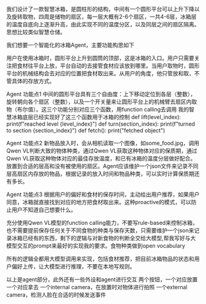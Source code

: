 我们设计了一款智慧冰箱，是圆柱形的结构，中间有一个圆形平台可以上升下降以及旋转取物，四周是储物的扇区，每一层大概有2-6个扇区，一共4-6层，冰箱层的温度自底向上逐渐升高，由此实现不同的温度分区，以及同层之间的扇区隔离。
思想比较类似智慧仓储。

我们想要一个智能化的冰箱Agent，主要功能构思如下

用户在使用冰箱时，圆形平台上升到圆筒的顶部，这是冰箱的入口。用户只需要关注把食材往平台上放，平台自动的去接管食材应该放到哪里。当用户取物时，圆形平台的机械结构会去对应的位置把食材取出来。从用户的角度，他只管放和取，不管具体的存放方式。

Agent 功能点1
中间的圆形平台具有三个自由度：上下移动定位到各层（整数），旋转朝向各个扇区（整数），以及一个开关量来让圆形平台上的机械臂去扇区内取物（布尔值）。这三个功能分别对应三个函数，用function calling去调用
我的智慧冰箱底层已经实现好了这三个函数用于冰箱的控制
def lift(level_index):
    print(f"reached level {level_index}")
def turn(section_index):
    print(f"turned to section {section_index}")
def fetch():
    print("fetched object")

Agent 功能点2
新物品放入时，会从相机读取一个图像，如some_food.jpg，调用Qwen VL判断大致的物体种类，通过Qwen VL获取这种物体对应的保质期，通过Qwen VL获取这种物体对应的最佳存放温度，和已有冰箱的温度分层做好配合。放置到合适的层高和没有被使用的扇区。Agent应该维护一个json文件来记录不同层高扇区内存放的物品，根据记录的放入时间和物品种类，可以实时计算保质期还有多长。

Agent 功能点3
根据用户的偏好和食材的保存时间，主动给出用户推荐，如果用户同意，冰箱就直接找到对应的地方把食材取出来。这种proactive的模式，可以防止用户不知道自己想要什么。

充分使用Qwen VL模型的function calling能力，不要写rule-based来控制冰箱，也不需要提前保存任何关于不同食物的种类与保存天数，只需要维护一个json来记录冰箱已经有的东西，剩下的逻辑与对新食物的判断全交给大模型,帮我写好与大模型交互的prompt来最好的实现我的要求。食物种类做到open vocabulary

所有的逻辑全都用大模型调用来实现，包括食材推荐，把目前冰箱物品的状态和用户偏好上传，让大模型进行推理，不要在本地写规则。

以上是agent部分，此外还有一些外设和agent进行交互
两个按钮，一个对应放置一个对应拿去
一个internal camera，在放置时对物体进行拍照
一个external camera，检测人脸在合适的时候发送事件
